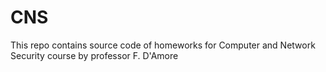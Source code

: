 # CNS

This repo contains source code of homeworks for Computer and Network Security course by professor F. D'Amore

